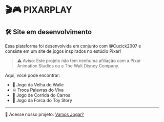 # 🎬🎮 PIXARPLAY
## 🛠 Site em desenvolvimento

Essa plataforma foi desenvolvida em conjunto com @Cucick2007 e consiste em um site de jogos inspirados no estúdio Pixar!
>⚠ Aviso: Este projeto não tem nenhuma afiliação com a Pixar Animation Studios ou a The Walt Disney Company.

Aqui, você pode encontrar:

- 🤖 Jogo da Velha do Walle
- ☠ Troca Palavras do Viva
- 🏁 Jogo de Corrida do Carros
- 🧸 Jogo da Forca do Toy Story

---

🔗 Acesse nosso projeto: [Vamos Jogar?](https://escandioneider.github.io/pixarplay/)
